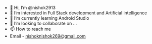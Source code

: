- 👋 Hi, I’m @nishok2913
- 👀 I’m interested in Full Stack development and Artificial intelligence
- 🌱 I’m currently learning Android Studio
- 💞️ I’m looking to collaborate on ...
- 📫 How to reach me
- Email - nishoknishok269@gmail.com

<!---
nishok2913/nishok2913 is a ✨ special ✨ repository because its `README.md` (this file) appears on your GitHub profile.
You can click the Preview link to take a look at your changes.
--->
